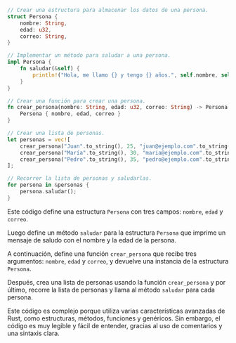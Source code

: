 ```rust
// Crear una estructura para almacenar los datos de una persona.
struct Persona {
    nombre: String,
    edad: u32,
    correo: String,
}

// Implementar un método para saludar a una persona.
impl Persona {
    fn saludar(&self) {
        println!("Hola, me llamo {} y tengo {} años.", self.nombre, self.edad);
    }
}

// Crear una función para crear una persona.
fn crear_persona(nombre: String, edad: u32, correo: String) -> Persona {
    Persona { nombre, edad, correo }
}

// Crear una lista de personas.
let personas = vec![
    crear_persona("Juan".to_string(), 25, "juan@ejemplo.com".to_string()),
    crear_persona("María".to_string(), 30, "maria@ejemplo.com".to_string()),
    crear_persona("Pedro".to_string(), 35, "pedro@ejemplo.com".to_string()),
];

// Recorrer la lista de personas y saludarlas.
for persona in &personas {
    persona.saludar();
}
```

Este código define una estructura `Persona` con tres campos: `nombre`, `edad` y `correo`.

Luego define un método `saludar` para la estructura `Persona` que imprime un mensaje de saludo con el nombre y la edad de la persona.

A continuación, define una función `crear_persona` que recibe tres argumentos: `nombre`, `edad` y `correo`, y devuelve una instancia de la estructura `Persona`.

Después, crea una lista de personas usando la función `crear_persona` y por último, recorre la lista de personas y llama al método `saludar` para cada persona.

Este código es complejo porque utiliza varias características avanzadas de Rust, como estructuras, métodos, funciones y genéricos. Sin embargo, el código es muy legible y fácil de entender, gracias al uso de comentarios y una sintaxis clara.